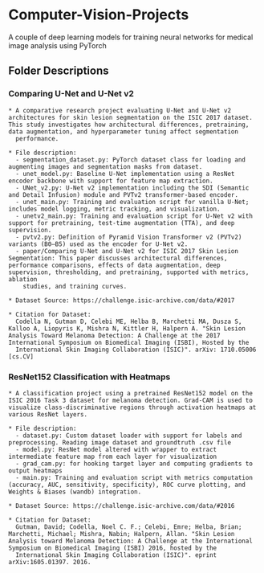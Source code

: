﻿# Computer-Vision-Projects
A couple of deep learning models for training neural networks for medical image analysis using PyTorch

## Folder Descriptions

 ### Comparing U-Net and U-Net v2 
    * A comparative research project evaluating U-Net and U-Net v2 architectures for skin lesion segmentation on the ISIC 2017 dataset. This study investigates how architectural differences, pretraining, data augmentation, and hyperparameter tuning affect segmentation  
      performance.
      
    * File description:
      - segmentation_dataset.py: PyTorch dataset class for loading and augmenting images and segmentation masks from dataset.
      - unet_model.py: Baseline U-Net implementation using a ResNet encoder backbone with support for feature map extraction.
      - UNet_v2.py: U-Net v2 implementation including the SDI (Semantic and Detail Infusion) module and PVTv2 transformer-based encoder.
      - unet_main.py: Training and evaluation script for vanilla U-Net; includes model logging, metric tracking, and visualization.
      - unetv2_main.py: Training and evaluation script for U-Net v2 with support for pretraining, test-time augmentation (TTA), and deep supervision.
      - pvtv2.py: Definition of Pyramid Vision Transformer v2 (PVTv2) variants (B0–B5) used as the encoder for U-Net v2.
      - paper/Comparing U-Net and U-Net v2 for ISIC 2017 Skin Lesion Segmentation: This paper discusses architectural differences, performance comparisons, effects of data augmentation, deep supervision, thresholding, and pretraining, supported with metrics, ablation 
        studies, and training curves.
        
    * Dataset Source: https://challenge.isic-archive.com/data/#2017
      
    * Citation for Dataset: 
      Codella N, Gutman D, Celebi ME, Helba B, Marchetti MA, Dusza S, Kalloo A, Liopyris K, Mishra N, Kittler H, Halpern A. "Skin Lesion Analysis Toward Melanoma Detection: A Challenge at the 2017 International Symposium on Biomedical Imaging (ISBI), Hosted by the   
      International Skin Imaging Collaboration (ISIC)". arXiv: 1710.05006 [cs.CV]
     
      
 ### ResNet152 Classification with Heatmaps
    * A classification project using a pretrained ResNet152 model on the ISIC 2016 Task 3 dataset for melanoma detection. Grad-CAM is used to visualize class-discriminative regions through activation heatmaps at various ResNet layers.
      
    * File description:
      - dataset.py: Custom dataset loader with support for labels and preprocessing. Reading image dataset and groundtruth .csv file
      - model.py: ResNet model altered with wrapper to extract intermediate feature map from each layer for visualization
      - grad_cam.py: for hooking target layer and computing gradients to output heatmaps
      - main.py: Training and evaluation script with metrics computation (accuracy, AUC, sensitivity, specificity), ROC curve plotting, and Weights & Biases (wandb) integration.
        
    * Dataset Source: https://challenge.isic-archive.com/data/#2016
      
    * Citation for Dataset: 
      Gutman, David; Codella, Noel C. F.; Celebi, Emre; Helba, Brian; Marchetti, Michael; Mishra, Nabin; Halpern, Allan. "Skin Lesion Analysis toward Melanoma Detection: A Challenge at the International Symposium on Biomedical Imaging (ISBI) 2016, hosted by the         
      International Skin Imaging Collaboration (ISIC)". eprint arXiv:1605.01397. 2016.


